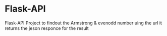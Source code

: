 # Flask-API
Flask-API Project
to findout the Armstrong & evenodd number uing the url 
it returns the jeson responce for the result
